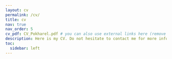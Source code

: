 ```yaml
---
layout: cv
permalink: /cv/
title: cv
nav: true
nav_order: 5
cv_pdf: CV_Pokharel.pdf # you can also use external links here (remove # and include pdf file)
description: Here is my CV. Do not hesitate to contact me for more information. CV last updated on January 16, 2025
toc:
  sidebar: left
---
```

